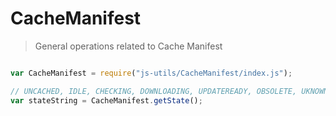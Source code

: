 
# CacheManifest

> General operations related to Cache Manifest


```javascript

var CacheManifest = require("js-utils/CacheManifest/index.js");

// UNCACHED, IDLE, CHECKING, DOWNLOADING, UPDATEREADY, OBSOLETE, UKNOWN CACHE STATUS
var stateString = CacheManifest.getState();

 ```